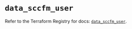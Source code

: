 # `data_sccfm_user`

Refer to the Terraform Registry for docs: [`data_sccfm_user`](https://registry.terraform.io/providers/ciscodevnet/sccfm/0.2.5/docs/data-sources/user).
